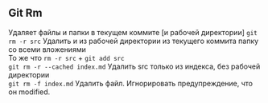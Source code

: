 ## Git Rm
Удаляет файлы и папки в текущем коммите \[и рабочей директории\]
`git rm -r src` Удалить и из рабочей директории из текущего коммита папку со всеми вложениями  
То же что `rm -r src` + `git add src`  
`git rm -r --cached index.md` Удалить src только из индекса, без рабочей директории  
`git rm -f index.md` Удалить файл. Игнорировать предупреждение, что он modified.